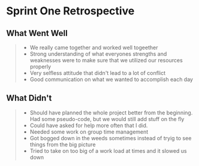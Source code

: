 # Sprint One Retrospective
## What Went Well
>- We really came together and worked well togeether
>- Strong understanding of what everyones strengths and weaknesses were to make sure that we utilized our resources properly
>- Very selfless attitude that didn't lead to a lot of conflict
>- Good communication on what we wanted to accomplish each day

## What Didn't
>- Should have planned the whole project better from the beginning. Had some pseudo-code, but we would still add stuff on the fly
>- Could have asked for help more often that I did.
>- Needed some work on group time management
>- Got bogged down in the weeds sometimes instead of tryig to see things from the big picture
>- Tried to take on too big of a work load at times and it slowed us down
